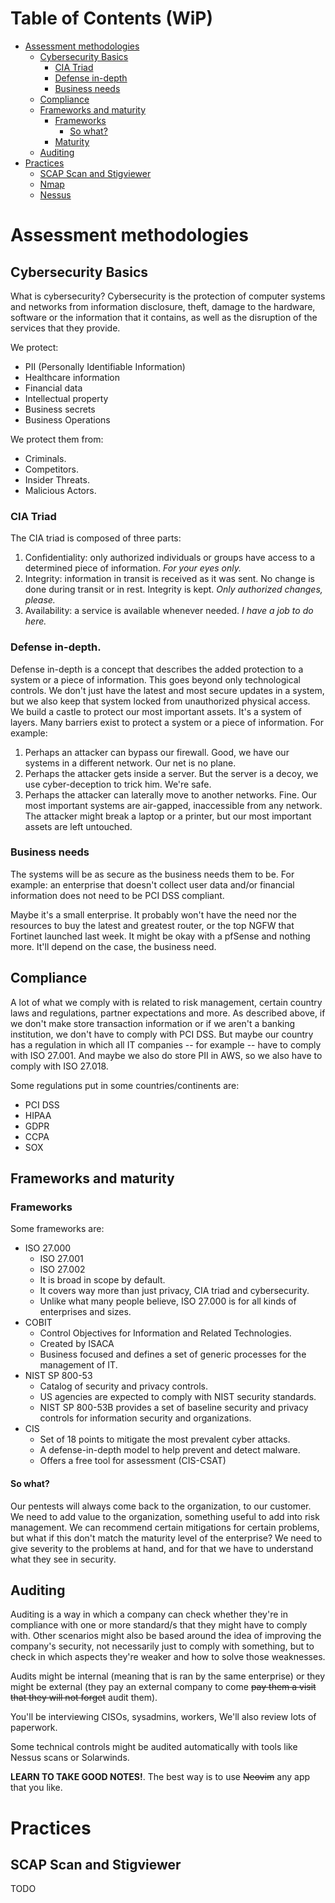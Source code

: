 # Table of Contents (WiP)

- [Assessment methodologies](#1)
  - [Cybersecurity Basics](#1.1)
    - [CIA Triad](#1.1.1)
    - [Defense in-depth](#1.1.2)
    - [Business needs](#1.1.3)
  - [Compliance](#1.2)
  - [Frameworks and maturity](#1.3)
    - [Frameworks](#1.3.1)
      - [So what?](#1.3.1.1)
    - [Maturity](#1.3.2)
  - [Auditing](#1.4)
- [Practices](#2)
  - [SCAP Scan and Stigviewer](#2.1)
  - [Nmap](#2.2)
  - [Nessus](2.3)

<a id=1></a>
# Assessment methodologies

<a id=1.1></a>
## Cybersecurity Basics

What is cybersecurity? Cybersecurity is the protection of computer systems and networks from information disclosure, theft,
damage to the hardware, software or the information that it contains, as well as the disruption of the services that they
provide.

We protect:

- PII (Personally Identifiable Information)
- Healthcare information
- Financial data
- Intellectual property
- Business secrets
- Business Operations

We protect them from:

- Criminals.
- Competitors.
- Insider Threats.
- Malicious Actors.

<a id=1.1.1></a>
### CIA Triad

The CIA triad is composed of three parts:

1. Confidentiality: only authorized individuals or groups have access to a determined piece of information. *For your eyes only.*
2. Integrity: information in transit is received as it was sent. No change is done during transit or in rest. Integrity is kept. *Only authorized changes, please.*
3. Availability: a service is available whenever needed. *I have a job to do here.*

<a id=1.1.2></a>
### Defense in-depth.

Defense in-depth is a concept that describes the added protection to a system or a piece of information. This goes beyond only technological controls.
We don't just have the latest and most secure updates in a system, but we also keep that system locked from unauthorized physical access. We build a castle
to protect our most important assets. It's a system of layers. Many barriers exist to protect a system or a piece of information. For example:

1. Perhaps an attacker can bypass our firewall. Good, we have our systems in a different network. Our net is no plane.
2. Perhaps the attacker gets inside a server. But the server is a decoy, we use cyber-deception to trick him. We're safe.
3. Perhaps the attacker can laterally move to another networks. Fine. Our most important systems are air-gapped, inaccessible from
any network. The attacker might break a laptop or a printer, but our most important assets are left untouched.

<a id=1.1.3></a>
### Business needs

The systems will be as secure as the business needs them to be. For example: an enterprise that doesn't collect user data and/or financial information
does not need to be PCI DSS compliant. 

Maybe it's a small enterprise. It probably won't have the need nor the resources to buy the latest and greatest router, or the top NGFW that Fortinet
launched last week. It might be okay with a pfSense and nothing more. It'll depend on the case, the business need.

<a id=1.2></a>
## Compliance

A lot of what we comply with is related to risk management, certain country laws and regulations, partner expectations and more. As described above,
if we don't make store transaction information or if we aren't a banking institution, we don't have to comply with PCI DSS. But maybe our country 
has a regulation in which all IT companies -- for example -- have to comply with ISO 27.001. And maybe we also do store PII in AWS, so we also have to comply
with ISO 27.018.

Some regulations put in some countries/continents are:

- PCI DSS
- HIPAA
- GDPR
- CCPA
- SOX

<a id=1.3></a>
## Frameworks and maturity

<a id=1.3.1></a>
### Frameworks 

Some frameworks are: 

- ISO 27.000
    - ISO 27.001
    - ISO 27.002
  - It is broad in scope by default.
  - It covers way more than just privacy, CIA triad and cybersecurity.
  - Unlike what many people believe, ISO 27.000 is for all kinds of enterprises and sizes.
- COBIT
    - Control Objectives for Information and Related Technologies.  
  - Created by ISACA
  - Business focused and defines a set of generic processes for the management of IT.
- NIST SP 800-53
  - Catalog of security and privacy controls.
  - US agencies are expected to comply with NIST security standards.
  - NIST SP 800-53B provides a set of baseline security and privacy controls for information
  security and organizations.
- CIS
  - Set of 18 points to mitigate the most prevalent cyber attacks.
  - A defense-in-depth model to help prevent and detect malware.
  - Offers a free tool for assessment (CIS-CSAT)

<a id=1.3.1.1></a>
#### So what?

Our pentests will always come back to the organization, to our customer. We need to add value to 
the organization, something useful to add into risk management. We can recommend certain mitigations
for certain problems, but what if this don't match the maturity level of the enterprise? We need to 
give severity to the problems at hand, and for that we have to understand what they see in security.

<a id=1.4></a>
## Auditing

Auditing is a way in which a company can check whether they're in compliance with one or more standard/s that
they might have to comply with. Other scenarios might also be based around the idea of improving the company's 
security, not necessarily just to comply with something, but to check in which aspects they're weaker and how 
to solve those weaknesses.

Audits might be internal (meaning that is ran by the same enterprise) or they might be external (they pay an 
external company to come ~~pay them a visit that they will not forget~~ audit them). 

You'll be interviewing CISOs, sysadmins, workers, We'll also review lots of paperwork. 

Some technical controls might be audited automatically with tools like Nessus scans or Solarwinds.

**LEARN TO TAKE GOOD NOTES!**. The best way is to use ~~Neovim~~ any app that you like.

<a id=2></a>
# Practices

<a id=2.1></a>
## SCAP Scan and Stigviewer

TODO

